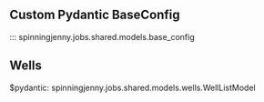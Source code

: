 ## Custom Pydantic BaseConfig

::: spinningjenny.jobs.shared.models.base_config

## Wells

$pydantic: spinningjenny.jobs.shared.models.wells.WellListModel
